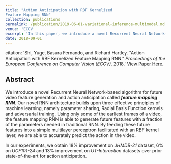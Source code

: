 ```yaml
---
title: "Action Anticipation with RBF Kernelized
Feature Mapping RNN"
collection: publications
permalink: /publication/2019-06-01-variational-inference-multimodal.md
venue: 'ECCV'
excerpt: 'In this paper, we introduce a novel Recurrent Neural Network-based algorithm for future video feature generation and action anticipation called feature mapping RNN.'
date: 2018-09-01
---
```

citation: 'Shi, Yuge, Basura Fernando, and Richard Hartley. &quot;Action Anticipation with RBF Kernelized Feature Mapping RNN.&quot; <i>Proceedings of the European Conference on Computer Vision (ECCV)</i>. 2018.'
[View Paper Here.](http://yugeten.github.io/files/eccv18action.pdf)

## Abstract
We introduce a novel Recurrent Neural Network-based algorithm for
future video feature generation and action anticipation called _**feature mapping RNN**_.
Our novel RNN architecture builds upon three effective principles of machine learning, namely parameter sharing, Radial Basis Function kernels and adversarial training. Using only some of the earliest frames of a video, the feature mapping RNN is able to generate future features with a fraction of the parameters needed in traditional RNN. By feeding these future features into a simple multilayer
perceptron facilitated with an RBF kernel layer, we are able to accurately predict the action in the video.

In our experiments, we obtain 18% improvement on _JHMDB-21_ dataset, 6% on _UCF101-24_ and 13% improvement on _UT-Interaction_ datasets over prior state-of-the-art for action anticipation.

